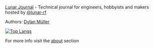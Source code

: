 [Lunar Journal](https://journal.lunar.sh/) - Technical journal for engineers, hobbyists and makers hosted by [@lunar-rf](https://github.com/lunar-rf)

Authors: [Dylan Müller](https://www.linkedin.com/in/lunarjournal)

[![Top Langs](https://github-readme-stats-48wc.vercel.app/api/top-langs/?username=lunarjournal&layout=compact)](https://github.com/spacehen/github-readme-stats)

For more info visit the [about](https://journal.lunar.sh/about/) section
